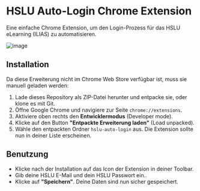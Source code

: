 # HSLU Auto-Login Chrome Extension

Eine einfache Chrome Extension, um den Login-Prozess für das HSLU eLearning (ILIAS) zu automatisieren.

![image](https://github.com/user-attachments/assets/26bc0623-3810-4cbb-bb00-e04227d720d8)



## Installation

Da diese Erweiterung nicht im Chrome Web Store verfügbar ist, muss sie manuell geladen werden:

1.  Lade dieses Repository als ZIP-Datei herunter und entpacke sie, oder klone es mit Git.
2.  Öffne Google Chrome und navigiere zur Seite `chrome://extensions`.
3.  Aktiviere oben rechts den **Entwicklermodus** (Developer mode).
4.  Klicke auf den Button **"Entpackte Erweiterung laden"** (Load unpacked).
5.  Wähle den entpackten Ordner `hslu-auto-login` aus. Die Extension sollte nun in deiner Liste erscheinen.

## Benutzung

- Klicke nach der Installation auf das Icon der Extension in deiner Toolbar.
- Gib deine HSLU E-Mail und dein HSLU Passwort ein..
- Klicke auf **"Speichern"**. Deine Daten sind nun sicher gespeichert.
